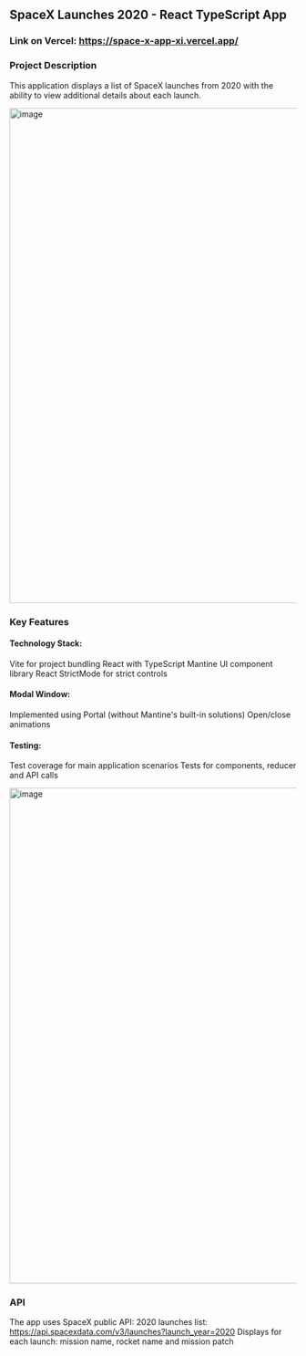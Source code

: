 ## SpaceX Launches 2020 - React TypeScript App

### Link on Vercel: https://space-x-app-xi.vercel.app/

### Project Description
This application displays a list of SpaceX launches from 2020 with the ability to view additional details about each launch.

<img width="1920" height="868" alt="image" src="https://github.com/user-attachments/assets/9e68e906-60ec-4818-9847-0457a294201d" />

### Key Features
#### Technology Stack:
Vite for project bundling
React with TypeScript
Mantine UI component library
React StrictMode for strict controls

#### Modal Window:
Implemented using Portal (without Mantine's built-in solutions)
Open/close animations

#### Testing:
Test coverage for main application scenarios
Tests for components, reducer and API calls

<img width="1920" height="869" alt="image" src="https://github.com/user-attachments/assets/14cd7a8d-9fad-4d8b-ba72-abad730931d6" />

### API
The app uses SpaceX public API:
2020 launches list: https://api.spacexdata.com/v3/launches?launch_year=2020
Displays for each launch: mission name, rocket name and mission patch
